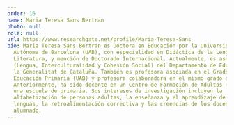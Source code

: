 ```yaml
---
order: 16
name: Maria Teresa Sans Bertran
photo: null
role: null
url: https://www.researchgate.net/profile/Maria-Teresa-Sans
bio: Maria Teresa Sans Bertran es Doctora en Educación por la Universidad
  Autónoma de Barcelona (UAB), con especialidad en Didáctica de la Lengua y la
  Literatura, y mención de Doctorado Internacional. Actualmente, es asesora LIC
  (Lengua, Interculturalidad y Cohesión Social) del Departamento de Educación de
  la Generalitat de Cataluña. También es profesora asociada en el Grado de
  Educación Primaria (UAB) y profesora colaboradora en el mismo grado de la UOC.
  Anteriormente, ha sido docente en un Centro de Formación de Adultos (CFA) y en
  una escuela de primaria. Sus intereses de investigación incluyen la
  alfabetización de personas adultas, la enseñanza y el aprendizaje de las
  lenguas, la retroalimentación correctiva y las creencias de los docentes y del
  alumnado.
---
```

